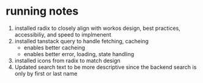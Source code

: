 # running notes

1. installed radix to closely align with workos design, best practices, accessibiliy, and speed to implmenent
2. installed tanstack query to handle fetching, cacheing
    - enables better cacheing
    - enables better error, loading, state handling 
3. installed icons from radix to match design
4. Updated search text to be more descriptive since the backend search is only by first or last name